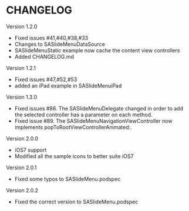# CHANGELOG

Version 1.2.0
* Fixed issues #41,#40,#38,#33
* Changes to SASlideMenuDataSource
* SASlideMenuStatic example now cache the content view controllers
* Added CHANGELOG.md

Version 1.2.1
* Fixed issues #47,#52,#53
* added an iPad example in SASlideMenuiPad

Version 1.3.0
* Fixed issues #86. The SASlideMenuDelegate changed in order to add the selected controller has a parameter on each method.
* Fixed issue #89. The SASlideMenuNavigationViewController now implements popToRootViewControllerAnimated:.

Version 2.0.0
* iOS7 support
* Modified all the sample icons to better suite iOS7

Version 2.0.1
* Fixed some typos to SASlideMenu.podspec

Version 2.0.2
* Fixed the correct version to SASlideMenu.podspec
